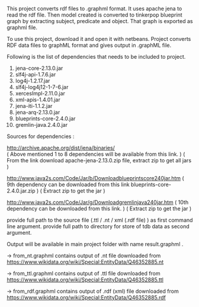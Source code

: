 This project converts  rdf files to .graphml format. It uses apache jena to read the rdf file. Then model created is converted 
to tinkerpop blueprint graph by extracting subject, predicate and object. That graph is exported as graphml file.

To use this project, download it and open it with netbeans.
Project converts RDF data files to graphML format and gives output in .graphML file.

Following is the list of dependencies that needs to be included to project.

1)  jena-core-2.13.0.jar
2)  slf4j-api-1.7.6.jar
3)  log4j-1.2.17.jar
4)  slf4j-log4j12-1-7-6.jar
5)  xercesImpl-2.11.0.jar
6)  xml-apis-1.4.01.jar
7)  jena-iti-1.1.2.jar
8)  jena-arq-2.13.0.jar
9)  blueprints-core-2.4.0.jar
10) gremlin-java.2.4.0.jar

Sources for dependencies :

http://archive.apache.org/dist/jena/binaries/  
( Above mentioned 1 to 8 dependencies will be available from this link. )
( From the link download apache-jena-2.13.0.zip file, extract zip to get all jars )
                                               
http://www.java2s.com/Code/Jar/b/Downloadblueprintscore240jar.htm
( 9th dependency can be downloaded from this link blueprints-core-2.4.0.jar.zip )
( Extract zip to get the jar )

http://www.java2s.com/Code/Jar/g/Downloadgremlinjava240jar.htm
( 10th dependency can be downloaded from this link. )
( Extract zip to get the jar )

provide full path to the source file (.ttl / .nt / xml (.rdf file) ) as first command line argument.
provide full path to directory for store of tdb data as second argument.

Output will be available in main project folder with name result.graphml .

-> from_nt.graphml contains output of .nt file downloaded from https://www.wikidata.org/wiki/Special:EntityData/Q46352885.nt

-> from_ttl.graphml contains output of .ttl file downloaded from https://www.wikidata.org/wiki/Special:EntityData/Q46352885.ttl

-> from_rdf.graphml contains output of .rdf (xml) file downloaded from https://www.wikidata.org/wiki/Special:EntityData/Q46352885.rdf

